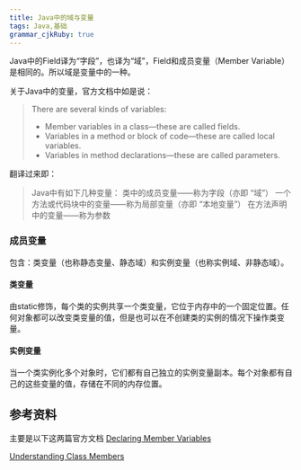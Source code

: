 ```yaml
--- 
title: Java中的域与变量
tags: Java,基础
grammar_cjkRuby: true
---
```

Java中的Field译为“字段”，也译为“域”，Field和成员变量（Member Variable）是相同的。所以域是变量中的一种。

关于Java中的变量，官方文档中如是说：
>There are several kinds of variables:
> - Member variables in a class—these are called fields.
> - Variables in a method or block of code—these are called local variables.
> - Variables in method declarations—these are called parameters.

翻译过来即：
>Java中有如下几种变量：
>类中的成员变量——称为字段（亦即 “域”）
>一个方法或代码块中的变量——称为局部变量（亦即 “本地变量”）
>在方法声明中的变量——称为参数

### 成员变量

包含：类变量（也称静态变量、静态域）和实例变量（也称实例域、非静态域）。

#### 类变量

由static修饰，每个类的实例共享一个类变量，它位于内存中的一个固定位置。任何对象都可以改变类变量的值，但是也可以在不创建类的实例的情况下操作类变量。

#### 实例变量
当一个类实例化多个对象时，它们都有自己独立的实例变量副本。每个对象都有自己的这些变量的值，存储在不同的内存位置。

## 参考资料

主要是以下这两篇官方文档
[Declaring Member Variables](https://docs.oracle.com/javase/tutorial/java/javaOO/variables.html)

[Understanding Class Members](https://docs.oracle.com/javase/tutorial/java/javaOO/classvars.html)

